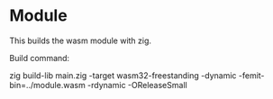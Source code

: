 # Module

This builds the wasm module with zig.

Build command:

zig build-lib main.zig -target wasm32-freestanding -dynamic -femit-bin=../module.wasm -rdynamic -OReleaseSmall
